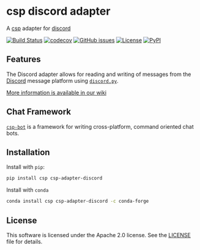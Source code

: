 # csp discord adapter

A [csp](https://github.com/point72/csp) adapter for [discord](https://discord.com)

[![Build Status](https://github.com/csp-community/csp-adapter-discord/actions/workflows/build.yaml/badge.svg?branch=main&event=push)](https://github.com/csp-community/csp-adapter-discord/actions/workflows/build.yaml)
[![codecov](https://codecov.io/gh/csp-community/csp-adapter-discord/branch/main/graph/badge.svg)](https://codecov.io/gh/csp-community/csp-adapter-discord)
[![GitHub issues](https://img.shields.io/github/issues/csp-community/csp-adapter-discord.svg)](https://github.com/csp-community/csp-adapter-discord/issues)
[![License](https://img.shields.io/github/license/csp-community/csp-adapter-discord)](https://github.com/csp-community/csp-adapter-discord)
[![PyPI](https://img.shields.io/pypi/l/csp-adapter-discord.svg)](https://pypi.python.org/pypi/csp-adapter-discord)

## Features

The Discord adapter allows for reading and writing of messages from the [Discord](https://discord.com/) message platform using [`discord.py`](https://discordpy.readthedocs.io/en/stable/).

[More information is available in our wiki](https://github.com/csp-community/csp-adapter-discord/wiki)

## Chat Framework

[`csp-bot`](https://github.com/Point72/csp-bot) is a framework for writing cross-platform, command oriented chat bots.

## Installation

Install with `pip`:

```bash
pip install csp csp-adapter-discord
```

Install with `conda`

```bash
conda install csp csp-adapter-discord -c conda-forge
```

## License

This software is licensed under the Apache 2.0 license. See the [LICENSE](https://github.com/csp-community/csp-adapter-discord/blob/main/LICENSE) file for details.
